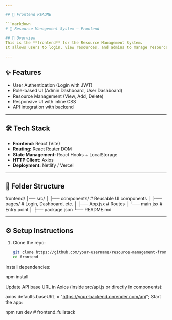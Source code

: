 ```yaml
---

## 📌 Frontend README 

```markdown
# 🎨 Resource Management System – Frontend

## 📖 Overview
This is the **frontend** for the Resource Management System.  
It allows users to login, view resources, and admins to manage resources.

---
```


## ✨ Features
- User Authentication (Login with JWT)
- Role-based UI (Admin Dashboard, User Dashboard)
- Resource Management (View, Add, Delete)
- Responsive UI with inline CSS
- API integration with backend

---

## 🛠 Tech Stack
- **Frontend:** React (Vite)
- **Routing:** React Router DOM
- **State Management:** React Hooks + LocalStorage
- **HTTP Client:** Axios
- **Deployment:** Netlify / Vercel

---

## 📂 Folder Structure
frontend/
│── src/
│ ├── components/ # Reusable UI components
│ ├── pages/ # Login, Dashboard, etc.
│ ├── App.jsx # Routes
│ └── main.jsx # Entry point
│
├── package.json
└── README.md

---

## ⚙️ Setup Instructions
1. Clone the repo:
   ```bash
   git clone https://github.com/your-username/resource-management-frontend.git
   cd frontend
Install dependencies:

npm install

Update API base URL in Axios (inside src/api.js or directly in components):

axios.defaults.baseURL = "https://your-backend.onrender.com/api";
Start the app:

npm run dev
#   f r o n t e n d _ f u l l s t a c k 
 
 
